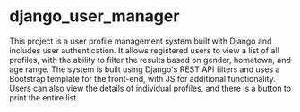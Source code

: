 # django_user_manager

This project is a user profile management system built with Django and includes user authentication. 
It allows registered users to view a list of all profiles, with the ability to filter the results based on gender, hometown, and age range.
The system is built using Django's REST API filters and uses a Bootstrap template for the front-end, with JS for additional functionality. 
Users can also view the details of individual profiles, and there is a button to print the entire list.
